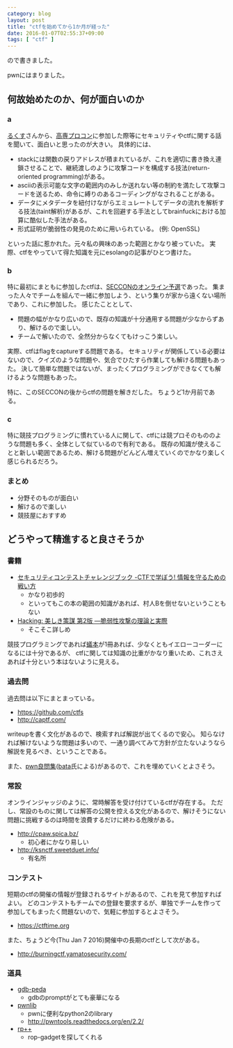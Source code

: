 ```yaml
---
category: blog
layout: post
title: "ctfを始めてから1か月が経った"
date: 2016-01-07T02:55:37+09:00
tags: [ "ctf" ]
---
```


ので書きました。

pwnにはまりました。

## 何故始めたのか、何が面白いのか

### a

[るくす](https://twitter.com/RKX1209)さんから、[高専プロコン](http://www.procon.gr.jp/)に参加した際等にセキュリティやctfに関する話を聞いて、面白いと思ったのが大きい。
具体的には、

-   stackには関数の戻りアドレスが積まれているが、これを適切に書き換え連鎖させることで、継続渡しのように攻撃コードを構成する技法(return-oriented programming)がある。
-   asciiの表示可能な文字の範囲内のみしか送れない等の制約を満たして攻撃コードを送るため、命令に縛りのあるコーディングがなされることがある。
-   データにメタデータを紐付けながらエミュレートしてデータの流れを解析する技法(taint解析)があるが、これを回避する手法としてbrainfuckにおける加算に酷似した手法がある。
-   形式証明が脆弱性の発見のために用いられている。 (例: OpenSSL)

といった話に惹かれた。元々私の興味のあった範囲とかなり被っていた。
実際、ctfをやっていて得た知識を元にesolangの記事がひとつ書けた。

### b

特に最初にまともに参加したctfは、[SECCONのオンライン予選](http://2015.seccon.jp/seccon2015-online-ctf.html)であった。
集まった人々でチームを組んで一緒に参加しよう、という集りが家から遠くない場所であり、これに参加した。
感じたこととして、

-   問題の幅がかなり広いので、既存の知識が十分通用する問題が少なからずあり、解けるので楽しい。
-   チームで解いたので、全然分からなくてもけっこう楽しい。

実際、ctfはflagをcaptureする問題である。
セキュリティが関係している必要はないので、クイズのような問題や、気合でひたすら作業しても解ける問題もあった。
決して簡単な問題ではないが、まったくプログラミングができなくても解けるような問題もあった。

特に、このSECCONの後からctfの問題を解きだした。
ちょうど1か月前である。

### c

特に競技プログラミングに慣れている人に関して、ctfには競プロそのもののような問題も多く、全体として似ているので有利である。
既存の知識が使えることと新しい範囲であるため、解ける問題がどんどん増えていくのでかなり楽しく感じられるだろう。

### まとめ

-   分野そのものが面白い
-   解けるので楽しい
-   競技屋におすすめ

## どうやって精進すると良さそうか

### 書籍

-   [セキュリティコンテストチャレンジブック -CTFで学ぼう! 情報を守るための戦い方](http://www.amazon.co.jp/dp/4839956480)
    -   かなり初歩的
    -   といってもこの本の範囲の知識があれば、村人Bを倒せないということもない
-   [Hacking: 美しき策謀 第2版 ―脆弱性攻撃の理論と実際](http://www.amazon.co.jp/dp/4873115140)
    -   そこそこ詳しめ

競技プログラミングであれば[蟻本](http://www.amazon.co.jp/dp/4839941068)が1冊あれば、少なくともイエローコーダーになるには十分であるが、
ctfに関しては知識の比重がかなり重いため、これさえあれば十分という本はないように見える。

### 過去問

過去問は以下にまとまっている。

-   <https://github.com/ctfs>
-   <http://captf.com/>

writeupを書く文化があるので、検索すれば解説が出てくるので安心。
知らなければ解けないような問題は多いので、一通り調べてみて方針が立たないようなら解説を見るべき、ということである。

また、[pwn良問集](http://pastebin.com/uyifxgPu)([bata](https://twitter.com/bata_24)氏による)があるので、これを埋めていくとよさそう。

### 常設

オンラインジャッジのように、常時解答を受け付けているctfが存在する。
ただし、常設のものに関しては解答の公開を控える文化があるので、解けそうにない問題に挑戦するのは時間を浪費するだけに終わる危険がある。

-   <http://cpaw.spica.bz/>
    -   初心者にかなり易しい
-   <http://ksnctf.sweetduet.info/>
    -   有名所

### コンテスト

短期のctfの開催の情報が登録されるサイトがあるので、これを見て参加すればよい。
どのコンテストもチームでの登録を要求するが、単独でチームを作って参加してもまったく問題ないので、気軽に参加するとよさそう。

-   <https://ctftime.org>

また、ちょうど今(Thu Jan 7 2016)開催中の長期のctfとして次がある。

-   <http://burningctf.yamatosecurity.com/>

### 道具

-   [gdb-peda](https://github.com/longld/peda)
    -   gdbのpromptがとても豪華になる
-   [pwnlib](https://github.com/Gallopsled/pwntools/tree/master/pwnlib)
    -   pwnに便利なpython2のlibrary
    -   <http://pwntools.readthedocs.org/en/2.2/>
-   [rp++](https://github.com/0vercl0k/rp)
    -   rop-gadgetを探してくれる
